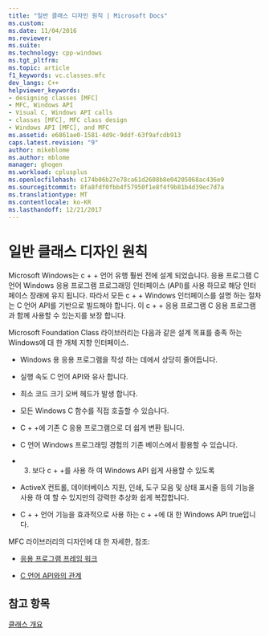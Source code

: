```yaml
---
title: "일반 클래스 디자인 원칙 | Microsoft Docs"
ms.custom: 
ms.date: 11/04/2016
ms.reviewer: 
ms.suite: 
ms.technology: cpp-windows
ms.tgt_pltfrm: 
ms.topic: article
f1_keywords: vc.classes.mfc
dev_langs: C++
helpviewer_keywords:
- designing classes [MFC]
- MFC, Windows API
- Visual C, Windows API calls
- classes [MFC], MFC class design
- Windows API [MFC], and MFC
ms.assetid: e6861ae0-1581-4d9c-9ddf-63f9afcdb913
caps.latest.revision: "9"
author: mikeblome
ms.author: mblome
manager: ghogen
ms.workload: cplusplus
ms.openlocfilehash: c174b06b27e78ca61d2608b8e04205068ac436e9
ms.sourcegitcommit: 8fa8fdf0fbb4f57950f1e8f4f9b81b4d39ec7d7a
ms.translationtype: MT
ms.contentlocale: ko-KR
ms.lasthandoff: 12/21/2017
---
```

# <a name="general-class-design-philosophy"></a>일반 클래스 디자인 원칙
Microsoft Windows는 c + + 언어 유행 훨씬 전에 설계 되었습니다. 응용 프로그램 C 언어 Windows 응용 프로그램 프로그래밍 인터페이스 (API)를 사용 하므로 해당 인터페이스 장래에 유지 됩니다. 따라서 모든 c + + Windows 인터페이스를 설명 하는 절차는 C 언어 API를 기반으로 빌드해야 합니다. 이 c + + 응용 프로그램 C 응용 프로그램과 함께 사용할 수 있는지를 보장 합니다.  
  
 Microsoft Foundation Class 라이브러리는 다음과 같은 설계 목표를 충족 하는 Windows에 대 한 개체 지향 인터페이스.  
  
-   Windows 용 응용 프로그램을 작성 하는 데에서 상당히 줄어듭니다.  
  
-   실행 속도 C 언어 API와 유사 합니다.  
  
-   최소 코드 크기 오버 헤드가 발생 합니다.  
  
-   모든 Windows C 함수를 직접 호출할 수 있습니다.  
  
-   C + +에 기존 C 응용 프로그램으로 더 쉽게 변환 됩니다.  
  
-   C 언어 Windows 프로그래밍 경험의 기존 베이스에서 활용할 수 있습니다.  
  
-   3. 보다 c + +를 사용 하 여 Windows API 쉽게 사용할 수 있도록  
  
-   ActiveX 컨트롤, 데이터베이스 지원, 인쇄, 도구 모음 및 상태 표시줄 등의 기능을 사용 하 여 할 수 있지만의 강력한 추상화 쉽게 복잡합니다.  
  
-   C + + 언어 기능을 효과적으로 사용 하는 c + +에 대 한 Windows API true입니다.  
  
 MFC 라이브러리의 디자인에 대 한 자세한, 참조:  
  
-   [응용 프로그램 프레임 워크](../mfc/application-framework.md)  
  
-   [C 언어 API와의 관계](../mfc/relationship-to-the-c-language-api.md)  
  
## <a name="see-also"></a>참고 항목  
 [클래스 개요](../mfc/class-library-overview.md)

